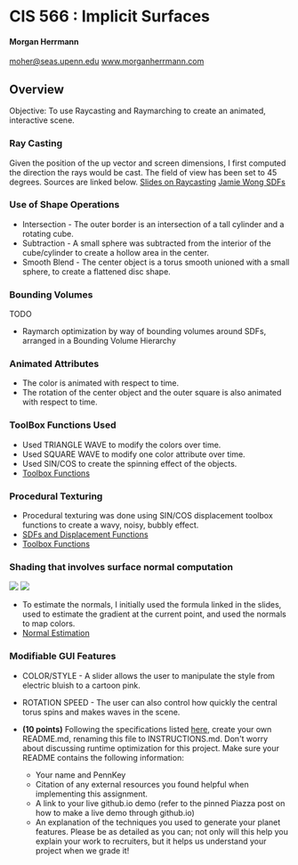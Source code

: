 # CIS 566 : Implicit Surfaces

#### Morgan Herrmann
moher@seas.upenn.edu
www.morganherrmann.com

## Overview
Objective: To use Raycasting and Raymarching to create an animated, interactive scene.

### Ray Casting
Given the position of the up vector and screen dimensions, I first computed the direction the rays would be cast.
The field of view has been set to 45 degrees.  Sources are linked below.
[Slides on Raycasting](https://docs.google.com/presentation/d/e/2PACX-1vSN5ntJISgdOXOSNyoHimSVKblnPnL-Nywd6aRPI-XPucX9CeqzIEGTjFTwvmjYUgCglTqgvyP1CpxZ/pub?start=false&loop=false&delayms=60000#slide=id.g27215b64c6_0_107)
[Jamie Wong SDFs](http://jamie-wong.com/2016/07/15/ray-marching-signed-distance-functions/)

### Use of Shape Operations
 * Intersection - The outer border is an intersection of a tall cylinder and a rotating cube.
 * Subtraction - A small sphere was subtracted from the interior of the cube/cylinder to create a hollow area in the center.
 * Smooth Blend - The center object is a torus smooth unioned with a small sphere, to create a flattened disc shape.
### Bounding Volumes
TODO
  - Raymarch optimization by way of bounding volumes around SDFs, arranged in
  a Bounding Volume Hierarchy
### Animated Attributes
  - The color is animated with respect to time.
  - The rotation of the center object and the outer square is also animated with respect to time.
  
### ToolBox Functions Used
  - Used TRIANGLE WAVE to modify the colors over time.
  - Used SQUARE WAVE to modify one color attribute over time.
  - Used SIN/COS to create the spinning effect of the objects.
  - [Toolbox Functions](https://cis700-procedural-graphics.github.io/files/toolbox_functions.pdf)

### Procedural Texturing
  - Procedural texturing was done using SIN/COS displacement toolbox functions to create a wavy, noisy, bubbly effect.
  - [SDFs and Displacement Functions](http://iquilezles.org/www/articles/distfunctions/distfunctions.htm)
   - [Toolbox Functions](https://cis700-procedural-graphics.github.io/files/toolbox_functions.pdf)
  
  
### Shading that involves surface normal computation
![](https://drive.google.com/uc?export=view&id=1ZXaK66AIJuG1K5hcHg1yGriheFx_t-S5)
![](https://drive.google.com/uc?export=view&id=1eFFYgROL7xyk_j_dgPiG5fqsDPxnxyWB)
  - To estimate the normals, I initially used the formula linked in the slides, used to estimate the gradient at the current point, and used the normals to map colors.
  - [Normal Estimation](http://jamie-wong.com/2016/07/15/ray-marching-signed-distance-functions/)

### Modifiable GUI Features
 - COLOR/STYLE - A slider allows the user to manipulate the style from electric bluish to a cartoon pink.
 - ROTATION SPEED - The user can also control how quickly the central torus spins and makes waves in the scene.

- __(10 points)__ Following the specifications listed
[here](https://github.com/pjcozzi/Articles/blob/master/CIS565/GitHubRepo/README.md),
create your own README.md, renaming this file to INSTRUCTIONS.md. Don't worry
about discussing runtime optimization for this project. Make sure your
README contains the following information:
  - Your name and PennKey
  - Citation of any external resources you found helpful when implementing this
  assignment.
  - A link to your live github.io demo (refer to the pinned Piazza post on
    how to make a live demo through github.io)
  - An explanation of the techniques you used to generate your planet features.
  Please be as detailed as you can; not only will this help you explain your work
  to recruiters, but it helps us understand your project when we grade it!



